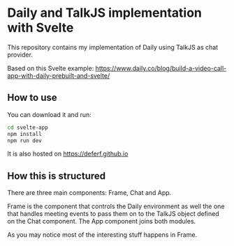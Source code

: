 # Daily and TalkJS implementation with Svelte

This repository contains my implementation of Daily using TalkJS as chat provider.

Based on this Svelte example: https://www.daily.co/blog/build-a-video-call-app-with-daily-prebuilt-and-svelte/

## How to use

You can download it and run:

```bash
cd svelte-app
npm install
npm run dev
```

It is also hosted on  https://deferf.github.io

## How this is structured

There are three main components: Frame, Chat and App.

Frame is the component that controls the Daily environment as well the one that handles meeting events to pass them on to the TalkJS object defined on the Chat component. The App component joins both modules.

As you may notice most of the interesting stuff happens in Frame.